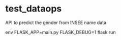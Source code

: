 # test_dataops
API to predict the gender from INSEE name data

env FLASK_APP=main.py FLASK_DEBUG=1 flask run

